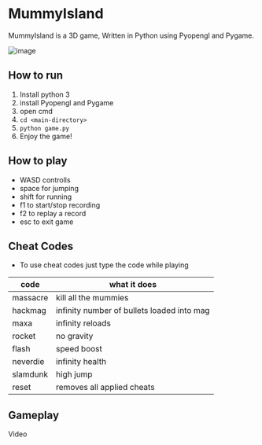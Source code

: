 # MummyIsland  
  
MummyIsland is a 3D game, Written in Python using Pyopengl and Pygame.  
  
  ![image](https://user-images.githubusercontent.com/63170874/123765212-d34b0c80-d8c5-11eb-9761-7a248237ad48.png)


## How to run
 1. Install python 3  
 2. install Pyopengl and Pygame  
 3. open cmd
 4. `cd <main-directory>  `
 5. `python game.py `
 6. Enjoy the game!
 
## How to play
 - WASD controlls
 - space for jumping
 - shift for running
 - f1 to start/stop recording
 - f2 to replay a record
 - esc to exit game

## Cheat Codes

 - To use cheat codes just type the code while playing


| code | what it does |
|--|--|
| massacre | kill all the mummies |
| hackmag | infinity number of bullets loaded into mag |
| maxa | infinity reloads |
| rocket | no gravity |
| flash | speed boost |
| neverdie | infinity health |
| slamdunk | high jump |
| reset | removes all applied cheats |


## Gameplay
Video

